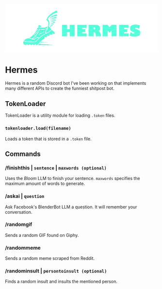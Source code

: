 ![Banner](img/BANNER_WIDE_TRANSPARENT.png)

# Hermes
Hermes is a random Discord bot I've been working on that implements many different APIs to create the funniest shitpost bot. 

## TokenLoader
TokenLoader is a utility module for loading `.token` files.

### `tokenloader.load(filename)`
Loads a token that is stored in a `.token` file.

## Commands

### /finishthis | `sentence` | `maxwords (optional)`
Uses the *Bloom* LLM to finish your sentence. `maxwords` specifies the maximum amount of words to generate.

### /askai | `question`
Ask Facebook's BlenderBot LLM a question. It will remember your conversation.

### /randomgif
Sends a random GIF found on Giphy.

### /randommeme
Sends a random meme scraped from Reddit.

### /randominsult | `persontoinsult (optional)`
Finds a random insult and insults the mentioned person.